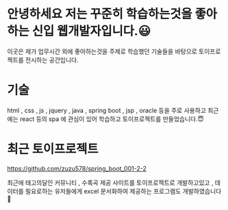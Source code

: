 # 안녕하세요 저는 꾸준히 학습하는것을 좋아하는 신입 웹개발자입니다.😃
이곳은 제가 업무시간 외에 좋아하는것을 주제로 학습했던 기술들을 바탕으로 토이프로젝트를 전시하는 공간입니다.
# 기술
html , css , js , jquery , java , spring boot , jsp , oracle 등을 주로 사용하고 최근에는 react 등의 spa 에 관심이 있어 학습하고 토이프로젝트를 만들었습니다.😇
# 최근 토이프로젝트
https://github.com/zuzu578/spring_boot_001-2-2

최근에 태고의달인 커뮤니티 , 수록곡 제공 사이트를 토이프로젝트로 개발하고있고 , 데이터를 필요로하는 유저들에게 excel 문서화하여 제공하는 프로그램도 개발하였습니다🤠
